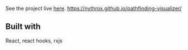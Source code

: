 See the project live [here](https://nythrox.github.io/pathfinding-visualizer/).
https://nythrox.github.io/pathfinding-visualizer/

## Built with

React, react hooks, rxjs
